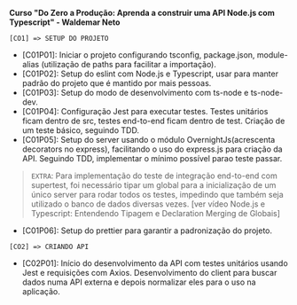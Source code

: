 **Curso "Do Zero a Produção: Aprenda a construir uma API Node.js com Typescript" - Waldemar Neto** </br>

`[CO1] => SETUP DO PROJETO` </br>

* [C01P01]: Iniciar o projeto configurando tsconfig, package.json, module-alias (utilização de paths para facilitar a importação).</br>
* [C01P02]: Setup do eslint com Node.js e Typescript, usar para manter padrão do projeto que é mantido por mais pessoas.</br>
* [C01P03]: Setup do modo de desenvolvimento com ts-node e ts-node-dev.</br>
* [C01P04]: Configuração Jest para executar testes. Testes unitários ficam dentro de src, testes end-to-end ficam dentro de test. Criação de um teste básico, seguindo TDD.</br>
* [C01P05]: Setup do server usando o módulo OvernightJs(acrescenta decorators no express), facilitando o uso do express.js para criação da API. Seguindo TDD, implementar o mínimo possível parao teste passar.</br>

>`EXTRA`: Para implementação do teste de integração end-to-end com supertest, foi necessário tipar um global para a inicialização de um único server para rodar todos os testes, impedindo que também seja utilizado o banco de dados diversas vezes. [ver vídeo Node.js e Typescript: Entendendo Tipagem e Declaration Merging de Globais]</br>

* [C01P06]: Setup do prettier para garantir a padronização do projeto. </br>

`[CO2] => CRIANDO API` </br>

* [C02P01]: Início do desenvolvimento da API com testes unitários usando Jest e requisições com Axios. Desenvolvimento do client para buscar dados numa API externa e depois normalizar eles para o uso na aplicação. </br>